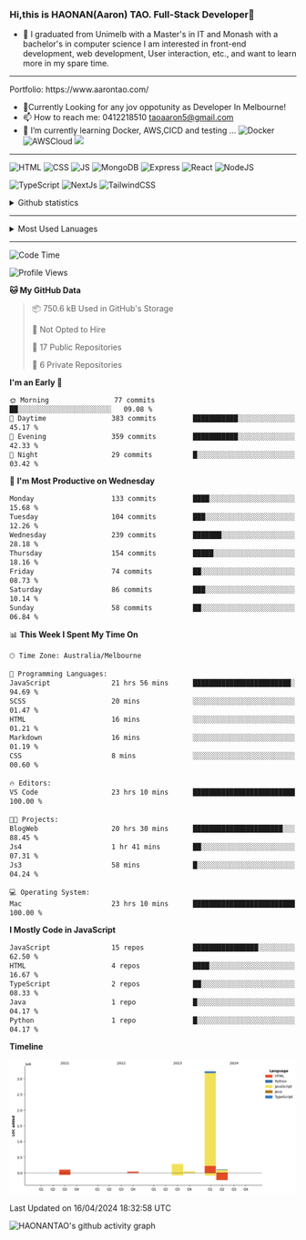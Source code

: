 ### Hi,this is HAONAN(Aaron) TAO. Full-Stack Developer👋

- 🔭 I graduated from Unimelb with a Master's in IT and Monash with a bachelor's in computer science
I am interested in front-end development, web development, User interaction, etc., and want to learn more in my spare time.
<hr/>
Portfolio: https://www.aarontao.com/

- 💬Currently Looking for any jov oppotunity as Developer In Melbourne!
- 📫 How to reach me:  0412218510   taoaaron5@gmail.com
- 🌱 I’m currently learning Docker, AWS,CICD and testing ...
![Docker](https://img.shields.io/badge/Docker-yellow?style=plastic)
![AWSCloud](https://img.shields.io/badge/AWS-yellow?style=plastic)
![](https://metrics.lecoq.io/insights/HAONANTAO)
<hr/>

![HTML](https://img.shields.io/badge/-HTML5-E34F26?style=flat-square&logo=html5&logoColor=white)
![CSS](https://img.shields.io/badge/-CSS3-1572B6?style=flat-square&logo=css3)
![JS](https://img.shields.io/badge/-JavaScript-oringe?style=flat-square&logo=javascript)
![MongoDB](https://img.shields.io/badge/MongoDB-blue?style=plastic)
![Express](https://img.shields.io/badge/Express-blue?style=plastic)
![React](https://img.shields.io/badge/react-blue?style=plastic)
![NodeJS](https://img.shields.io/badge/NodeJS-blue?style=plastic)

![TypeScript](https://img.shields.io/badge/TypeScript-blue?style=plastic)
![NextJs](https://img.shields.io/badge/NextJs-blue?style=plastic)
![TailwindCSS](https://img.shields.io/badge/TailwindCSS-blue?style=plastic)


<!-- [![Aaron's Most used languages](https://github-readme-stats.vercel.app/api/top-langs/?username=haonantao)]-->
<details>
  <summary>Github statistics</summary>
  <p align="center">
    <img src="https://github-readme-stats.vercel.app/api?username=HAONANTAO&show_icons=true" height="300"/>
  </p>
</details>
<hr/>
<details>
  <summary>Most Used Lanuages</summary>
  <p align="center">
    <img src="https://github-readme-stats.vercel.app/api/top-langs/?username=HAONANTAO&layout=donut-vertical" height="300"/>
  </p>
</details>

<hr/>

<!--START_SECTION:waka-->
![Code Time](http://img.shields.io/badge/Code%20Time-38%20hrs%203%20mins-blue)

![Profile Views](http://img.shields.io/badge/Profile%20Views-153-blue)

**🐱 My GitHub Data** 

> 📦 750.6 kB Used in GitHub's Storage 
 > 
> 🚫 Not Opted to Hire
 > 
> 📜 17 Public Repositories 
 > 
> 🔑 6 Private Repositories 
 > 
**I'm an Early 🐤** 

```text
🌞 Morning                77 commits          ██░░░░░░░░░░░░░░░░░░░░░░░   09.08 % 
🌆 Daytime                383 commits         ███████████░░░░░░░░░░░░░░   45.17 % 
🌃 Evening                359 commits         ███████████░░░░░░░░░░░░░░   42.33 % 
🌙 Night                  29 commits          █░░░░░░░░░░░░░░░░░░░░░░░░   03.42 % 
```
📅 **I'm Most Productive on Wednesday** 

```text
Monday                   133 commits         ████░░░░░░░░░░░░░░░░░░░░░   15.68 % 
Tuesday                  104 commits         ███░░░░░░░░░░░░░░░░░░░░░░   12.26 % 
Wednesday                239 commits         ███████░░░░░░░░░░░░░░░░░░   28.18 % 
Thursday                 154 commits         █████░░░░░░░░░░░░░░░░░░░░   18.16 % 
Friday                   74 commits          ██░░░░░░░░░░░░░░░░░░░░░░░   08.73 % 
Saturday                 86 commits          ███░░░░░░░░░░░░░░░░░░░░░░   10.14 % 
Sunday                   58 commits          ██░░░░░░░░░░░░░░░░░░░░░░░   06.84 % 
```


📊 **This Week I Spent My Time On** 

```text
🕑︎ Time Zone: Australia/Melbourne

💬 Programming Languages: 
JavaScript               21 hrs 56 mins      ████████████████████████░   94.69 % 
SCSS                     20 mins             ░░░░░░░░░░░░░░░░░░░░░░░░░   01.47 % 
HTML                     16 mins             ░░░░░░░░░░░░░░░░░░░░░░░░░   01.21 % 
Markdown                 16 mins             ░░░░░░░░░░░░░░░░░░░░░░░░░   01.19 % 
CSS                      8 mins              ░░░░░░░░░░░░░░░░░░░░░░░░░   00.60 % 

🔥 Editors: 
VS Code                  23 hrs 10 mins      █████████████████████████   100.00 % 

🐱‍💻 Projects: 
BlogWeb                  20 hrs 30 mins      ██████████████████████░░░   88.45 % 
Js4                      1 hr 41 mins        ██░░░░░░░░░░░░░░░░░░░░░░░   07.31 % 
Js3                      58 mins             █░░░░░░░░░░░░░░░░░░░░░░░░   04.24 % 

💻 Operating System: 
Mac                      23 hrs 10 mins      █████████████████████████   100.00 % 
```

**I Mostly Code in JavaScript** 

```text
JavaScript               15 repos            ████████████████░░░░░░░░░   62.50 % 
HTML                     4 repos             ████░░░░░░░░░░░░░░░░░░░░░   16.67 % 
TypeScript               2 repos             ██░░░░░░░░░░░░░░░░░░░░░░░   08.33 % 
Java                     1 repo              █░░░░░░░░░░░░░░░░░░░░░░░░   04.17 % 
Python                   1 repo              █░░░░░░░░░░░░░░░░░░░░░░░░   04.17 % 
```



**Timeline**

![Lines of Code chart](https://raw.githubusercontent.com/HAONANTAO/HAONANTAO/main/assets/bar_graph.png)


 Last Updated on 16/04/2024 18:32:58 UTC
<!--END_SECTION:waka-->


![HAONANTAO's github activity graph](https://github-readme-activity-graph.vercel.app/graph?username=HAONANTAO&theme=tokyo-night)


